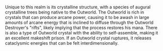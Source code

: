 Unique to this realm is its crystalline structure, with a species of augural crystalline trees being native to the Outworld. The Outworld is rich in crystals that can produce arcane power, causing it to be awash in large amounts of arcane energy that is inclined to diffuse through the Outworld Destroyer's "rifts", likely implying that the process restores his mana. There is also a type of Outworld crystal with the ability to self-assemble, making it an excellent makeshift prison. If an Outworld crystal ruptures, it releases cataclysmic energies that can be felt interdimensionally.